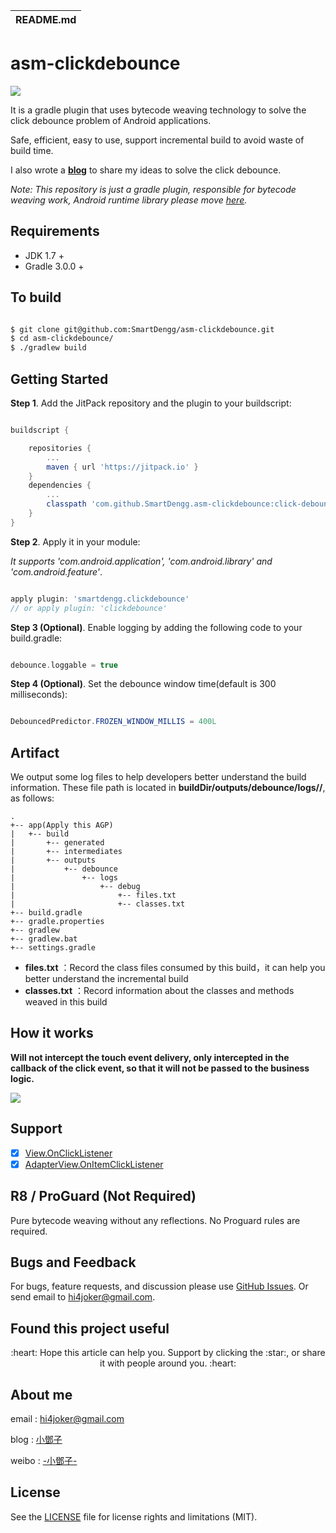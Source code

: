 | README.md |
|:---|

# asm-clickdebounce

[![](https://jitpack.io/v/SmartDengg/asm-clickdebounce.svg)](https://jitpack.io/#SmartDengg/asm-clickdebounce)

It is a gradle plugin that uses bytecode weaving technology to solve the click debounce problem of Android applications.

Safe, efficient, easy to use, support incremental build to avoid waste of build time.

I also wrote a **[blog](https://www.jianshu.com/p/28751130c038)** to share my ideas to solve the click debounce.

*Note: This repository is just a gradle plugin, responsible for bytecode weaving work, Android runtime library please move [here](https://github.com/SmartDengg/asm-clickdebounce-runtime).*

## Requirements

- JDK 1.7 +
- Gradle 3.0.0 +

## To build

```bash

$ git clone git@github.com:SmartDengg/asm-clickdebounce.git
$ cd asm-clickdebounce/
$ ./gradlew build

```

## Getting Started

**Step 1**. Add the JitPack repository and the plugin to your buildscript:

```groovy

buildscript {

    repositories {
        ...
        maven { url 'https://jitpack.io' }
    }
    dependencies {
        ...
        classpath 'com.github.SmartDengg.asm-clickdebounce:click-debounce-gradle-plugin:1.1.3'
    }
}

```

**Step 2**. Apply it in your module:

*It supports 'com.android.application', 'com.android.library' and 'com.android.feature'*.

```groovy

apply plugin: 'smartdengg.clickdebounce'
// or apply plugin: 'clickdebounce'

```


**Step 3 (Optional)**. Enable logging by adding the following code to your build.gradle:

```groovy

debounce.loggable = true

```

**Step 4 (Optional)**. Set the debounce window time(default is 300 milliseconds):

```java

DebouncedPredictor.FROZEN_WINDOW_MILLIS = 400L

```

## Artifact

We output some log files to help developers better understand the build information.
These file path is located in **buildDir/outputs/debounce/logs/<variant>/**, as follows:


```
.
+-- app(Apply this AGP)
|   +-- build
|       +-- generated
|       +-- intermediates
|       +-- outputs
|           +-- debounce
|               +-- logs
|                   +-- debug
|                       +-- files.txt
|                       +-- classes.txt
+-- build.gradle
+-- gradle.properties
+-- gradlew
+-- gradlew.bat
+-- settings.gradle

```

- **files.txt** ：Record the class files consumed by this build，it can help you better understand the incremental build
- **classes.txt** ：Record information about the classes and methods weaved in this build




## How it works

**Will not intercept the touch event delivery, only intercepted in the callback of the click event, so that it will not be passed to the business logic.**

![](art/clickdebounce.png)

## Support

- [x] [View.OnClickListener](https://developer.android.com/reference/android/view/View.OnClickListener)
- [x] [AdapterView.OnItemClickListener](https://developer.android.com/reference/android/widget/AdapterView.OnItemClickListener)

## R8 / ProGuard (Not Required)

Pure bytecode weaving without any reflections. No Proguard rules are required.

## Bugs and Feedback

For bugs, feature requests, and discussion please use [GitHub Issues](https://github.com/SmartDengg/asm-clickdebounce/issues). Or send email to hi4joker@gmail.com.


## Found this project useful

<p align="center">:heart: Hope this article can help you. Support by clicking the :star:, or share it with people around you. :heart:  </p>


## About me

email : hi4joker@gmail.com

blog  : [小鄧子](https://www.jianshu.com/u/df40282480b4)

weibo : [-小鄧子-](https://weibo.com/5367097592/profile?topnav=1&wvr=6)


## License

See the [LICENSE](LICENSE) file for license rights and limitations (MIT).